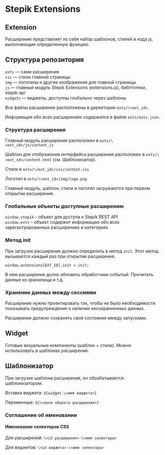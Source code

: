 # Stepik Extensions
## Extension

Расширение представляет из себя набор шаблонов, стилей и кода js, выполняющие определенную функцию.

## Структура репозитория

`exts` — сами расширения  
`css` — стили главной страницы  
`img` — логотипы и другие изображения для главной страницы  
`js` — главный модуль Stepik Extensions (extensions.js), библтотеки, stepik-api  
`widgets` — виджеты, доступны глобально через шаблоны  

Все файлы расширения расположены в директории `exts/\<ext_id>`.

Информация обо всех расширениях содержится в файле `exts/exts.json`.

### Структура расширения

Главный модуль расширения расположен в `exts/\<ext_id>/js/content.js`

Шаблон для отображения интерфейса расширения расположен в `exts/\<ext_id>/content.html` (см. Шаблонизатор).

Стили в `exts/\<ext_id>/css/content.css`

Логотип в `exts/\<ext_id>/img/loge.png`

Главный модуль, шаблон, стили и логотип загружаются при первом открытии расширения.

### Глобальные объекты доступные расширению

`window.stepik` – объект для доступа к Stepik REST API  
`window.exts` – объект содержит информацию обо всех зарегистрированных расширениях и категориях

### Метод init

При загрузке расширение должно определить в метод `init`. Этот метод вызывается каждый раз при открытии расширения.

`window.extensions[EXT_ID].init = init;`

В нем расширение долно обновить обработчики событый. Прочитать данные из хранилища и т.д.

### Хранение данных между сессиями

Расширение нужно проектировать так, чтобы не было необходимости показывать предупреждения о наличии несохранненных данных. 

Расширение должно сохранять своё состояние между запусками.

## Widget

Готовые визуальные компоненты (шаблон + стили). Можно использовать в шаблонах расширений.

## Шаблонизатор

При загрузке шаблона расширения, он обрабатывается шаблонизатором.

Вставка виджета: `${widget.\<имя виджета>}`

Переменные: `${\<поле объекта расширения>}`

### Соглашение об именовании

#### Именование селекторов CSS

Для расширений:
`\<id расширения>-\<имя селектора>`

Для виджетов:
`\<id виджета>-\<имя селектора>`
